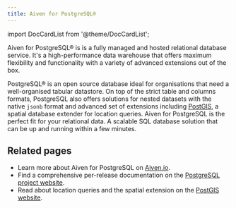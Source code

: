```yaml
---
title: Aiven for PostgreSQL®
---
```


import DocCardList from '@theme/DocCardList';

Aiven for PostgreSQL® is is a fully managed and hosted relational database service. It's a high-performance data warehouse that offers maximum flexibility and functionality with a variety of advanced extensions out of the box.

PostgreSQL® is an open source database ideal for organisations that need a well-organised
tabular datastore. On top of the strict table and columns formats, PostgreSQL also offers
solutions for nested datasets with the native `jsonb` format and advanced set of
extensions including [PostGIS](https://postgis.net/), a spatial database
extender for location queries. Aiven for PostgreSQL is the perfect fit
for your relational data. A scalable SQL database solution that can be
up and running within a few minutes.

<DocCardList />

## Related pages

- Learn more about Aiven for PostgreSQL on [Aiven.io](https://aiven.io/postgresql).
- Find a comprehensive per-release documentation on the
  [PostgreSQL project website](https://www.postgresql.org/).
- Read about location queries and the spatial extension on the
  [PostGIS website](https://postgis.net/).
